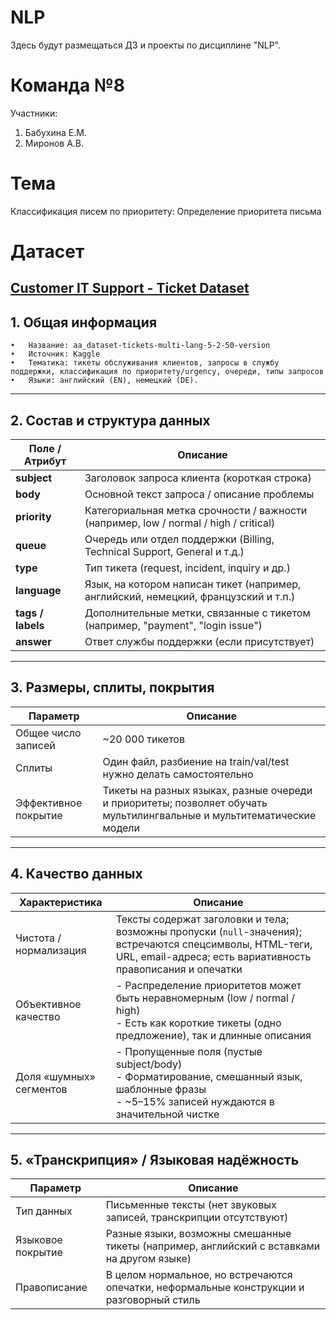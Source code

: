 # NLP
Здесь будут размещаться ДЗ и проекты по дисциплине "NLP".

# Команда №8
Участники:
1. Бабухина Е.М.
2. Миронов А.В.

# Тема
Классификация писем по приоритету: Определение приоритета письма

# Датасет
[Customer IT Support - Ticket Dataset](https://www.kaggle.com/datasets/tobiasbueck/multilingual-customer-support-tickets)
---

## 1. Общая информация
	•	Название: aa_dataset-tickets-multi-lang-5-2-50-version
	•	Источник: Kaggle 
	•	Тематика: тикеты обслуживания клиентов, запросы в службу поддержки, классификация по приоритету/urgency, очереди, типы запросов
	•	Языки: английский (EN), немецкий (DE).

---
## 2. Состав и структура данных

| Поле / Атрибут | Описание |
|----------------|-----------|
| **subject**    | Заголовок запроса клиента (короткая строка) |
| **body**       | Основной текст запроса / описание проблемы |
| **priority**   | Категориальная метка срочности / важности (например, low / normal / high / critical) |
| **queue**      | Очередь или отдел поддержки (Billing, Technical Support, General и т.д.) |
| **type**       | Тип тикета (request, incident, inquiry и др.) |
| **language**   | Язык, на котором написан тикет (например, английский, немецкий, французский и т.п.) |
| **tags / labels** | Дополнительные метки, связанные с тикетом (например, "payment", "login issue") |
| **answer**     | Ответ службы поддержки (если присутствует) |

---

## 3. Размеры, сплиты, покрытия

| Параметр              | Описание |
|-----------------------|-----------|
| Общее число записей   | ~20 000 тикетов |
| Сплиты                | Один файл, разбиение на train/val/test нужно делать самостоятельно |
| Эффективное покрытие  | Тикеты на разных языках, разные очереди и приоритеты; позволяет обучать мультилингвальные и мультитематические модели |

---

## 4. Качество данных

| Характеристика          | Описание |
|-------------------------|-----------|
| Чистота / нормализация  | Тексты содержат заголовки и тела; возможны пропуски (`null`-значения); встречаются спецсимволы, HTML-теги, URL, email-адреса; есть вариативность правописания и опечатки |
| Объективное качество    | - Распределение приоритетов может быть неравномерным (low / normal / high)<br>- Есть как короткие тикеты (одно предложение), так и длинные описания |
| Доля «шумных» сегментов | - Пропущенные поля (пустые subject/body)<br>- Форматирование, смешанный язык, шаблонные фразы<br>- ~5–15% записей нуждаются в значительной чистке |

---

## 5. «Транскрипция» / Языковая надёжность

| Параметр       | Описание |
|----------------|-----------|
| Тип данных     | Письменные тексты (нет звуковых записей, транскрипции отсутствуют) |
| Языковое покрытие | Разные языки, возможны смешанные тикеты (например, английский с вставками на другом языке) |
| Правописание   | В целом нормальное, но встречаются опечатки, неформальные конструкции и разговорный стиль |


